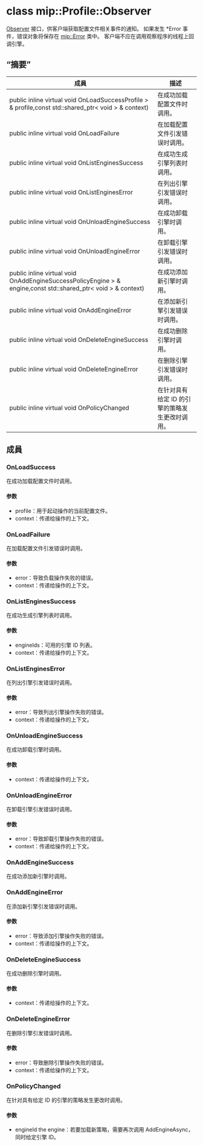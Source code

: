 # <a name="class-mipprofileobserver"></a>class mip::Profile::Observer 
[Observer](#classmip_1_1_profile_1_1_observer) 接口，供客户端获取配置文件相关事件的通知。
如果发生 *Error 事件，错误对象将保存在 [mip::Error](#classmip_1_1_error) 类中。 客户端不应在调用观察程序的线程上回调引擎。
## <a name="summary"></a>“摘要”
 成員                        | 描述                                
--------------------------------|---------------------------------------------
public inline virtual void OnLoadSuccessProfile > & profile,const std::shared_ptr< void > & context) | 在成功加载配置文件时调用。
public inline virtual void OnLoadFailure | 在加载配置文件引发错误时调用。
public inline virtual void OnListEnginesSuccess | 在成功生成引擎列表时调用。
public inline virtual void OnListEnginesError | 在列出引擎引发错误时调用。
public inline virtual void OnUnloadEngineSuccess | 在成功卸载引擎时调用。
public inline virtual void OnUnloadEngineError | 在卸载引擎引发错误时调用。
public inline virtual void OnAddEngineSuccessPolicyEngine > & engine,const std::shared_ptr< void > & context) | 在成功添加新引擎时调用。
public inline virtual void OnAddEngineError | 在添加新引擎引发错误时调用。
public inline virtual void OnDeleteEngineSuccess | 在成功删除引擎时调用。
public inline virtual void OnDeleteEngineError | 在删除引擎引发错误时调用。
public inline virtual void OnPolicyChanged | 在针对具有给定 ID 的引擎的策略发生更改时调用。
## <a name="members"></a>成員
### <a name="onloadsuccess"></a>OnLoadSuccess
在成功加载配置文件时调用。
#### <a name="parameters"></a>参数
* profile：用于起动操作的当前配置文件。 
* context：传递给操作的上下文。
### <a name="onloadfailure"></a>OnLoadFailure
在加载配置文件引发错误时调用。
#### <a name="parameters"></a>参数
* error：导致负载操作失败的错误。 
* context：传递给操作的上下文。
### <a name="onlistenginessuccess"></a>OnListEnginesSuccess
在成功生成引擎列表时调用。
#### <a name="parameters"></a>参数
* engineIds：可用的引擎 ID 列表。 
* context：传递给操作的上下文。
### <a name="onlistengineserror"></a>OnListEnginesError
在列出引擎引发错误时调用。
#### <a name="parameters"></a>参数
* error：导致列出引擎操作失败的错误。 
* context：传递给操作的上下文。
### <a name="onunloadenginesuccess"></a>OnUnloadEngineSuccess
在成功卸载引擎时调用。
#### <a name="parameters"></a>参数
* context：传递给操作的上下文。
### <a name="onunloadengineerror"></a>OnUnloadEngineError
在卸载引擎引发错误时调用。
#### <a name="parameters"></a>参数
* error：导致卸载引擎操作失败的错误。 
* context：传递给操作的上下文。
### <a name="onaddenginesuccess"></a>OnAddEngineSuccess
在成功添加新引擎时调用。
### <a name="onaddengineerror"></a>OnAddEngineError
在添加新引擎引发错误时调用。
#### <a name="parameters"></a>参数
* error：导致添加引擎操作失败的错误。 
* context：传递给操作的上下文。
### <a name="ondeleteenginesuccess"></a>OnDeleteEngineSuccess
在成功删除引擎时调用。
#### <a name="parameters"></a>参数
* context：传递给操作的上下文。
### <a name="ondeleteengineerror"></a>OnDeleteEngineError
在删除引擎引发错误时调用。
#### <a name="parameters"></a>参数
* error：导致删除引擎操作失败的错误。 
* context：传递给操作的上下文。
### <a name="onpolicychanged"></a>OnPolicyChanged
在针对具有给定 ID 的引擎的策略发生更改时调用。
#### <a name="parameters"></a>参数
* engineId the engine：若要加载新策略，需要再次调用 AddEngineAsync，同时给定引擎 ID。